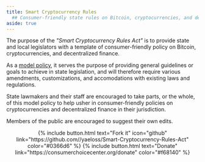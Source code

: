 ```yaml
---
title: Smart Cryptocurrency Rules
  ## Consumer-friendly state rules on Bitcoin, cryptocurrencies, and decentralized finance.
aside: true
---
```

The purpose of the <i>"Smart Cryptocurrency Rules Act"</i> is to provide state and local legislators with a template of consumer-friendly policy on Bitcoin, cryptocurrencies, and decentralized finance. 

As a <a href="/Smart-Cryptocurrency-Rules-Act/policy/">model policy</a>, it serves the purpose of providing general guidelines or goals to achieve in state legislation, and will therefore require various amendments, customizations, and accomodations with existing laws and regulations.

State lawmakers and their staff are encouraged to take parts, or the whole, of this model policy to help usher in consumer-friendly policies on cryptocurrencies and decentralized finance in their jurisdiction.

Members of the public are encouraged to suggest their own edits.

<center>{% include button.html text="Fork it" icon="github" link="https://github.com//yaeloss/Smart-Cryptocurrency-Rules-Act" color="#0366d6" %} {% include button.html text="Donate" link="https://consumerchoicecenter.org/donate" color="#f68140" %}</center>
